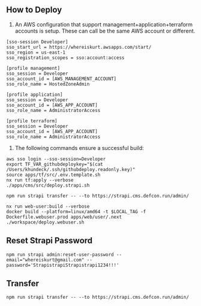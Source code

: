 ## How to Deploy

1. An AWS configuration that support management+application+terraform accounts is setup. These can call be the same AWS account or different.
```
[sso-session Developer]
sso_start_url = https://whereiskurt.awsapps.com/start/
sso_region = us-east-1
sso_registration_scopes = sso:account:access

[profile management]
sso_session = Developer
sso_account_id = [AWS_MANAGEMENT_ACCOUNT]
sso_role_name = HostedZoneAdmin

[profile application]
sso_session = Developer
sso_account_id = [AWS_APP_ACCOUNT]
sso_role_name = AdministratorAccess

[profile terraform]
sso_session = Developer
sso_account_id = [AWS_APP_ACCOUNT]
sso_role_name = AdministratorAccess
```

1. The following commands ensure a successful build: 
```
aws sso login --sso-session=Developer
export TF_VAR_githubdeploykey="$(cat /Users/khundeck/.ssh/githubdeploy.readonly.key)"
source apps/tf/src/.env.template.sh
nx run tf:apply --verbose
./apps/cms/src/deploy.strapi.sh

npm run strapi transfer -- --to https://strapi.cms.defcon.run/admin/

nx run web-user:build --verbose
docker build --platform=linux/amd64 -t $LOCAL_TAG -f Dockerfile.webuser.prod apps/web/user/.next
./workspace/deploy.webuser.sh
```

## Reset Strapi Password
```
npm run strapi admin:reset-user-password --email="whereiskurt@gmail.com" --password='StrapistrapiStrapistrapi1234!!!'
```

## Transfer
```
npm run strapi transfer -- --to https://strapi.cms.defcon.run/admin/
```